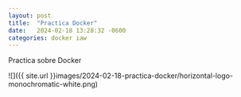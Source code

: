 ```yaml
---
layout: post
title:  "Practica Docker"
date:   2024-02-18 13:28:32 -0600
categories: docker iaw
---
```


Practica sobre Docker

![]({{ site.url }}images/2024-02-18-practica-docker/horizontal-logo-monochromatic-white.png)